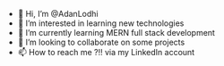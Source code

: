 - 👋 Hi, I’m @AdanLodhi
- 👀 I’m interested in learning new technologies
- 🌱 I’m currently learning MERN full stack development
- 💞️ I’m looking to collaborate on some projects
- 📫 How to reach me ?!! via my LinkedIn account

<!---
AdanLodhi/AdanLodhi is a ✨ special ✨ repository because its `README.md` (this file) appears on your GitHub profile.
You can click the Preview link to take a look at your changes.
--->
